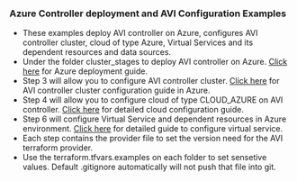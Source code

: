### Azure Controller deployment and AVI Configuration Examples

* These examples deploy AVI controller on Azure, configures AVI controller cluster, cloud of type Azure, Virtual Services and its dependent resources and data sources.
* Under the folder cluster_stages to deploy AVI controller on Azure. [Click here](https://avinetworks.com/docs/21.1/avi-deployment-guide-for-microsoft-azure/) for Azure deployment guide.
* Step 3 will allow you to configure AVI controller cluster. [Click here](https://avinetworks.com/docs/21.1/azure-cluster-ip/) for AVI controller cluster configuration guide in Azure.
* Step 4 will allow you to configure cloud of type CLOUD_AZURE on AVI controller. [Click here](https://avinetworks.com/docs/21.1/configuring-avi-vantage-for-application-delivery-in-microsoft-azure/) for detailed cloud configuration guide.
* Step 6 will configure Virtual Service and dependent resources in Azure environment. [Click here](https://avinetworks.com/docs/21.1/configuration-guide/applications/virtual-services/) for detailed guide to configure virtual service. 
* Each step contains the provider file to set the version need for the AVI terraform provider.
* Use the terraform.tfvars.examples on each folder to set sensetive values. Default .gitignore automatically will not push that file into git.
